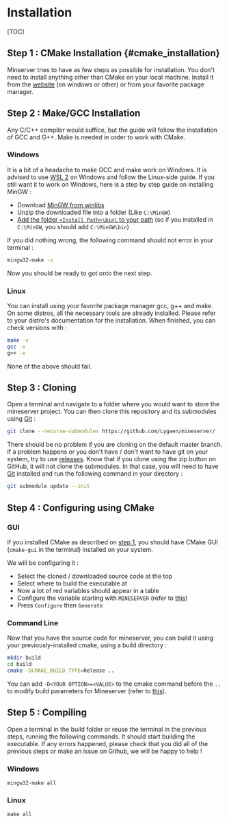 # Installation
[TOC]

## Step 1 : CMake Installation {#cmake_installation}
Minserver tries to have as few steps as possible for installation.
You don't need to install anything other than CMake on your local machine. Install it from the [website](https://cmake.org/) (on windows or other) or from your favorite package manager.

## Step 2 : Make/GCC Installation
Any C/C++ compiler would suffice, but the guide will follow the installation of GCC and G++.
Make is needed in order to work with CMake.

### Windows
It is a bit of a headache to make GCC and make work on Windows. It is advised to use [WSL 2](https://learn.microsoft.com/fr-fr/windows/wsl/install) on Windows and follow the Linux-side guide. If you still want it
to work on Windows, here is a step by step guide on installing MinGW :
 - Download [MinGW from winlibs](https://winlibs.com/)
 - Unzip the downloaded file into a folder (Like `C:\MinGW`)
 - [Add the folder `<Install Path>\bin\` to your path](https://linuxhint.com/add-directory-to-path-environment-variables-windows/) (so if you installed in `C:\MinGW`, you should add `C:\MinGW\bin`)

If you did nothing wrong, the following command should not error in your terminal :
```cmd
mingw32-make -v
```

Now you should be ready to got onto the next step.

### Linux
You can install using your favorite package manager gcc, g++ and make.
On some distros, all the necessary tools are already installed. Please refer to your distro's documentation for the installation. When finished, you can check versions with :
```sh
make -v
gcc -v
g++ -v
```
None of the above should fail.

## Step 3 : Cloning
Open a terminal and navigate to a folder where you would want to store the mineserver project.
You can then clone this repository and its submodules using [Git](https://git-scm.com/downloads) :
```sh
git clone --recurse-submodules https://github.com/Lygaen/mineserver/
```
There should be no problem if you are cloning on the default master branch. If a problem happens or you don't have / don't want to have git on your system, try to use [releases](https://github.com/Lygaen/mineserver/releases).
Know that if you clone using the zip button on GitHub, it will not clone the submodules. In that case, you will need to have [Git](https://git-scm.com/downloads) installed and run the following command in your directory :
```sh
git submodule update --init
```

## Step 4 : Configuring using CMake
### GUI
If you installed CMake as described on [step 1](#cmake_installation), you should have CMake GUI (`cmake-gui` in the terminal) installed on your system.

We will be configuring it :
 - Select the cloned / downloaded source code at the top
 - Select where to build the executable at
 - Now a lot of red variables should appear in a table
 - Configure the variable starting with `MINESERVER` (refer to [this](#cmake_definitions))
 - Press `Configure` then `Generate`

### Command Line
Now that you have the source code for mineserver, you can build it using your previously-installed cmake, using a build directory :
```sh
mkdir build
cd build
cmake -DCMAKE_BUILD_TYPE=Release ..
```
You can add `-D<YOUR OPTION>=<VALUE>` to the cmake command before the `..` to modify build parameters for Mineserver (refer to [this](#cmake_definitions)).

## Step 5 : Compiling
Open a terminal in the build folder or reuse the terminal in the previous steps, running the following commands. It should start building the executable. If any errors happened, please check that you did all of the previous steps or make an issue on Github, we will be happy to help !
### Windows
```
mingw32-make all
```
### Linux
```
make all
```

